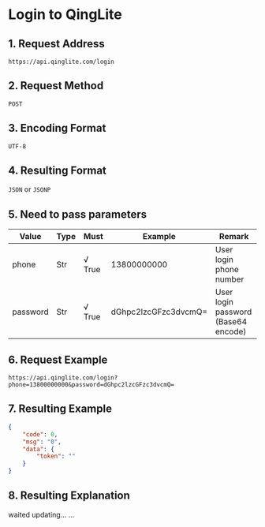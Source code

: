 # Login to QingLite
## 1. Request Address
`https://api.qinglite.com/login`
## 2. Request Method
`POST`
## 3. Encoding Format
`UTF-8`
## 4. Resulting Format
`JSON` or `JSONP`
## 5. Need to pass parameters
| Value | Type | Must | Example | Remark |
| ----------- | ----------- | ----------- | ----------- | ----------- |
| phone | Str | √ True | 13800000000 | User login phone number |
| password | Str | √ True | dGhpc2lzcGFzc3dvcmQ= | User login password (Base64 encode) |
## 6. Request Example
`https://api.qinglite.com/login?phone=13800000000&password=dGhpc2lzcGFzc3dvcmQ=`
## 7. Resulting Example
```JSON
{
	"code": 0,
	"msg": "0",
	"data": {
		"token": ""
	}
}
```
## 8. Resulting Explanation
waited updating... ...
